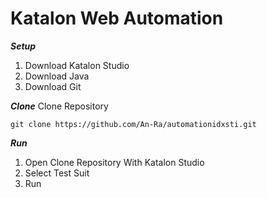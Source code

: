 # Katalon Web Automation
***Setup***

 1. Download Katalon Studio
 2. Download Java
 3. Download Git

***Clone***
Clone Repository

    git clone https://github.com/An-Ra/automationidxsti.git
***Run***

 1. Open Clone Repository With Katalon Studio
 2. Select Test Suit
 3. Run
